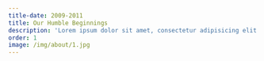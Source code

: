 ```yaml
---
title-date: 2009-2011
title: Our Humble Beginnings
description: 'Lorem ipsum dolor sit amet, consectetur adipisicing elit. Sunt ut voluptatum eius sapiente, totam reiciendis temporibus qui quibusdam, recusandae sit vero unde, sed, incidunt et ea quo dolore laudantium consectetur!'
order: 1
image: /img/about/1.jpg
---
```

